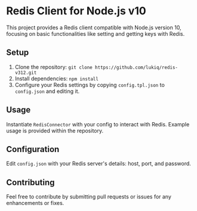 # Redis Client for Node.js v10

This project provides a Redis client compatible with Node.js version 10, focusing on basic functionalities like setting and getting keys with Redis.

## Setup

1. Clone the repository: `git clone https://github.com/lukiq/redis-v312.git`
2. Install dependencies: `npm install`
3. Configure your Redis settings by copying `config.tpl.json` to `config.json` and editing it.

## Usage

Instantiate `RedisConnector` with your config to interact with Redis. Example usage is provided within the repository.

## Configuration

Edit `config.json` with your Redis server's details: host, port, and password.

## Contributing

Feel free to contribute by submitting pull requests or issues for any enhancements or fixes.
